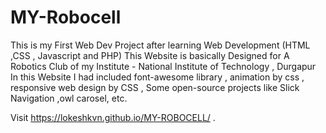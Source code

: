 # MY-Robocell

This is my First Web Dev Project after learning Web Development (HTML ,CSS , Javascript and PHP)
This Website is basically Designed for A Robotics Club of my Institute - National Institute of Technology , Durgapur 
In this Website I had included font-awesome library , animation  by css  , responsive web design by CSS , Some open-source projects
like Slick Navigation ,owl carosel, etc.

Visit https://lokeshkvn.github.io/MY-ROBOCELL/ .
